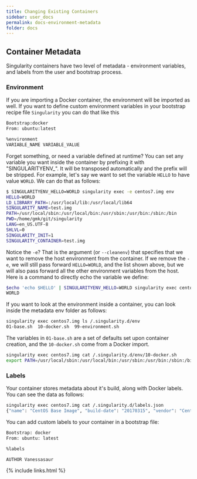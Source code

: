 ```yaml
---
title: Changing Existing Containers
sidebar: user_docs
permalink: docs-environment-metadata
folder: docs
---
```


## Container Metadata

Singularity containers have two level of metadata - environment variables, and labels from the user and bootstrap process.

### Environment

If you are importing a Docker container, the environment will be imported as well. If you want to define custom environment variables in your bootstrap recipe file `Singularity` you can do that like this

```bash
Bootstrap:docker
From: ubuntu:latest

%environment
VARIABLE_NAME VARIABLE_VALUE
```

Forget something, or need a variable defined at runtime? You can set any variable you want inside the container by prefixing it with "SINGULARITYENV_". It will be transposed automatically and the prefix will be stripped. For example, let's say we want to set the variable `HELLO` to have value `WORLD`. We can do that as follows:

```bash
$ SINGULARITYENV_HELLO=WORLD singularity exec -e centos7.img env
HELLO=WORLD
LD_LIBRARY_PATH=:/usr/local/lib:/usr/local/lib64
SINGULARITY_NAME=test.img
PATH=/usr/local/sbin:/usr/local/bin:/usr/sbin:/usr/bin:/sbin:/bin
PWD=/home/gmk/git/singularity
LANG=en_US.UTF-8
SHLVL=0
SINGULARITY_INIT=1
SINGULARITY_CONTAINER=test.img
```

Notice the `-e`? That is the argument (or `--cleanenv`) that specifies that we want to remove the host environment from the container. If we remove the `-e`, we will still pass forward `HELLO=WORLD`, and the list shown above, but we will also pass forward all the other environment variables from the host. Here is a command to directly echo the variable we define:

```bash
$echo 'echo $HELLO' | SINGULARITYENV_HELLO=WORLD singularity exec centos7.img /bin/sh
WORLD
```

If you want to look at the environment inside a container, you can look inside the metadata env folder as follows:

```bash
singularity exec centos7.img ls /.singularity.d/env
01-base.sh  10-docker.sh  99-environment.sh
```

The variables in `01-base.sh` are a set of defaults set upon container creation, and the `10-docker.sh` come from a Docker import.

```bash
singularity exec centos7.img cat /.singularity.d/env/10-docker.sh
export PATH=/usr/local/sbin:/usr/local/bin:/usr/sbin:/usr/bin:/sbin:/bin
```

### Labels
Your container stores metadata about it's build, along with Docker labels. You can see the data as follows:

```bash
singularity exec centos7.img cat /.singularity.d/labels.json
{"name": "CentOS Base Image", "build-date": "20170315", "vendor": "CentOS", "license": "GPLv2"}
```

You can add custom labels to your container in a bootstrap file:

```bash
Bootstrap: docker
From: ubuntu: latest

%labels

AUTHOR Vanessasaur
```

{% include links.html %}
